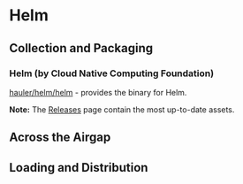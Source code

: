 # Helm

## Collection and Packaging

### Helm (by Cloud Native Computing Foundation)

[hauler/helm/helm](https://rancher-airgap.s3.amazonaws.com/0.8.1/hauler/helm/helm) - provides the binary for Helm.

**Note:** The [Releases](https://github.com/zackbradys/rancher-airgap/releases) page contain the most up-to-date assets.

## Across the Airgap

## Loading and Distribution